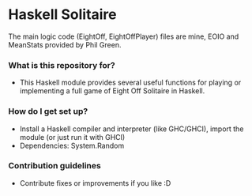 # Haskell Solitaire

The main logic code (EightOff, EightOffPlayer) files are mine, EOIO and MeanStats provided by Phil Green.

### What is this repository for? ###

* This Haskell module provides several useful functions for playing or implementing a full game of Eight Off Solitaire in Haskell. 

### How do I get set up? ###

* Install a Haskell compiler and interpreter (like GHC/GHCI), import the module (or just run it with GHCI)
* Dependencies: System.Random

### Contribution guidelines ###

* Contribute fixes or improvements if you like :D

